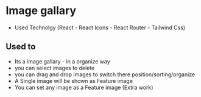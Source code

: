 # Image gallary

- Used Technolgy (React - React Icons - React Router - Tailwind Css)

## Used to

- Its a image gallary - in a organize way
- you can select images to delete
- you can drag and drop images to switch there position/sorting/organize
- A Single image will be shown as Feature image
- You can set any image as a Feature image (Extra work)
